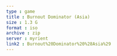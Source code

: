 ```yaml
---
type : game
title : Burnout Dominator (Asia)
size : 1.3 G
format : iso
archive : zip
server : myrient
link2 : Burnout%20Dominator%20%28Asia%29
---
```

